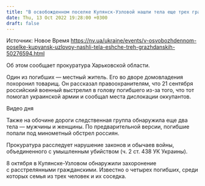 ```yaml
---
title: "В освобожденном поселке Купянск-Узловой нашли тела еще трех гражданских"
date: Thu, 13 Oct 2022 19:28:00 +0300
draft: false
---
```

Источник: Новое Время https://nv.ua/ukraine/events/v-osvobozhdennom-poselke-kupyansk-uzlovoy-nashli-tela-eshche-treh-grazhdanskih-50276594.html


 Об этом сообщает прокуратура Харьковской области.

Один из погибших — местный житель. Его во дворе домовладения похоронил товарищ. Он рассказал правоохранителям, что 21 сентября российский военный выстрелил в голову погибшего из-за того, что тот помогал украинской армии и сообщал места дислокации оккупантов.

 Видео дня   

Также на обочине дороги следственная группа обнаружила еще два тела — мужчины и женщины. По предварительной версии, погибшие попали под минометный обстрел россиян.

Прокуратура расследует нарушение законов и обычаев войны, объединенного с умышленным убийством (ч. 2 ст. 438 УК Украины).

 8 октября в Купянске-Узловом обнаружили захоронение с расстрелянными гражданскими. Известно о четырех погибших, среди которых семья из трех человек и их соседка.

